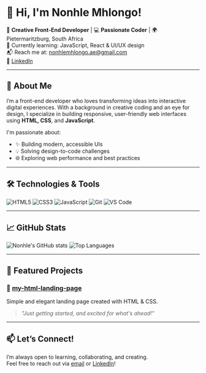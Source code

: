# 👋 Hi, I'm Nonhle Mhlongo!

🎨 **Creative Front-End Developer** | 💻 **Passionate Coder** | 🌍 Pietermaritzburg, South Africa  
🌱 Currently learning: JavaScript, React & UI/UX design  
📬 Reach me at: nonhlemhlongo.ae@gmail.com  
🔗 [LinkedIn](https://www.linkedin.com/in/nonhle-mhlongo-7090b5236)

---

## 🚀 About Me

I’m a front-end developer who loves transforming ideas into interactive digital experiences. With a background in creative coding and an eye for design, I specialize in building responsive, user-friendly web interfaces using **HTML, CSS**, and **JavaScript**.

I'm passionate about:
- ✨ Building modern, accessible UIs
- 💡 Solving design-to-code challenges
- 🌐 Exploring web performance and best practices

---

## 🛠️ Technologies & Tools

![HTML5](https://img.shields.io/badge/-HTML5-E34F26?logo=html5&logoColor=white&style=flat)
![CSS3](https://img.shields.io/badge/-CSS3-1572B6?logo=css3&logoColor=white&style=flat)
![JavaScript](https://img.shields.io/badge/-JavaScript-F7DF1E?logo=javascript&logoColor=black&style=flat)
![Git](https://img.shields.io/badge/-Git-F05032?logo=git&logoColor=white&style=flat)
![VS Code](https://img.shields.io/badge/-VSCode-007ACC?logo=visual-studio-code&logoColor=white&style=flat)

---

## 📈 GitHub Stats

![Nonhle's GitHub stats](https://github-readme-stats.vercel.app/api?username=nonhle98&show_icons=true&theme=radical)
![Top Languages](https://github-readme-stats.vercel.app/api/top-langs/?username=nonhle98&layout=compact&theme=radical)

---

## 📂 Featured Projects

### 🔹 [my-html-landing-page](https://github.com/nonhle98/my-html-landing-page)
Simple and elegant landing page created with HTML & CSS.

> _"Just getting started, and excited for what's ahead!"_

---

## 📫 Let’s Connect!

I’m always open to learning, collaborating, and creating.  
Feel free to reach out via [email](mailto:nonhlemhlongo.ae@gmail.com) or [LinkedIn](https://www.linkedin.com/in/nonhle-mhlongo-7090b5236)!
